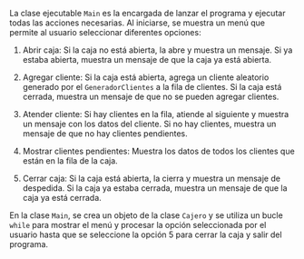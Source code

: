 La clase ejecutable `Main` es la encargada de lanzar el programa y ejecutar todas las acciones necesarias. Al iniciarse, se muestra un menú que permite al usuario seleccionar diferentes opciones:

1. Abrir caja: Si la caja no está abierta, la abre y muestra un mensaje. Si ya estaba abierta, muestra un mensaje de que la caja ya está abierta.

2. Agregar cliente: Si la caja está abierta, agrega un cliente aleatorio generado por el `GeneradorClientes` a la fila de clientes. Si la caja está cerrada, muestra un mensaje de que no se pueden agregar clientes.

3. Atender cliente: Si hay clientes en la fila, atiende al siguiente y muestra un mensaje con los datos del cliente. Si no hay clientes, muestra un mensaje de que no hay clientes pendientes.

4. Mostrar clientes pendientes: Muestra los datos de todos los clientes que están en la fila de la caja.

5. Cerrar caja: Si la caja está abierta, la cierra y muestra un mensaje de despedida. Si la caja ya estaba cerrada, muestra un mensaje de que la caja ya está cerrada.

En la clase `Main`, se crea un objeto de la clase `Cajero` y se utiliza un bucle `while` para mostrar el menú y procesar la opción seleccionada por el usuario hasta que se seleccione la opción 5 para cerrar la caja y salir del programa.
